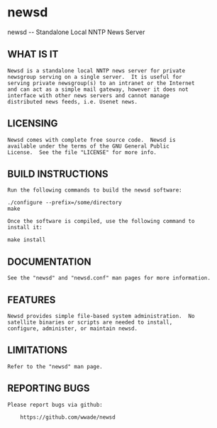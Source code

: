 newsd
=====

newsd -- Standalone Local NNTP News Server

WHAT IS IT
----------
    
    Newsd is a standalone local NNTP news server for private
    newsgroup serving on a single server.  It is useful for
    serving private newsgroup(s) to an intranet or the Internet
    and can act as a simple mail gateway, however it does not
    interface with other news servers and cannot manage
    distributed news feeds, i.e. Usenet news.

    

LICENSING
---------

    Newsd comes with complete free source code.  Newsd is
    available under the terms of the GNU General Public
    License.  See the file "LICENSE" for more info.


BUILD INSTRUCTIONS
------------------

    Run the following commands to build the newsd software:

    ./configure --prefix=/some/directory
    make

    Once the software is compiled, use the following command to
    install it:

    make install


DOCUMENTATION
-------------

    See the "newsd" and "newsd.conf" man pages for more information.


FEATURES
--------

    Newsd provides simple file-based system administration.  No
    satellite binaries or scripts are needed to install,
    configure, administer, or maintain newsd.


LIMITATIONS
-----------
   
    Refer to the "newsd" man page.


REPORTING BUGS
--------------

    Please report bugs via github:

        https://github.com/wwade/newsd
